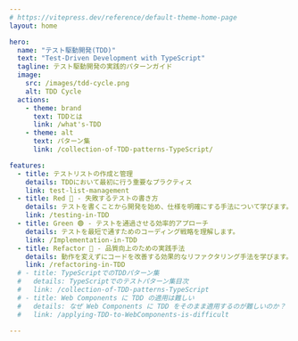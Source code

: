 ```yaml
---
# https://vitepress.dev/reference/default-theme-home-page
layout: home

hero:
  name: "テスト駆動開発(TDD)"
  text: "Test-Driven Development with TypeScript"
  tagline: テスト駆動開発の実践的パターンガイド
  image:
    src: /images/tdd-cycle.png
    alt: TDD Cycle
  actions:
    - theme: brand
      text: TDDとは
      link: /what's-TDD
    - theme: alt
      text: パターン集
      link: /collection-of-TDD-patterns-TypeScript/

features:
  - title: テストリストの作成と管理
    details: TDDにおいて最初に行う重要なプラクティス
    link: test-list-management
  - title: Red 🔴 - 失敗するテストの書き方
    details: テストを書くことから開発を始め、仕様を明確にする手法について学びます。
    link: /testing-in-TDD
  - title: Green 🟢 - テストを通過させる効率的アプローチ
    details: テストを最短で通すためのコーディング戦略を理解します。
    link: /Implementation-in-TDD
  - title: Refactor 🔵 - 品質向上のための実践手法
    details: 動作を変えずにコードを改善する効果的なリファクタリング手法を学びます。
    link: /refactoring-in-TDD
  # - title: TypeScriptでのTDDパターン集
  #   details: TypeScriptでのテストパターン集目次
  #   link: /collection-of-TDD-patterns-TypeScript
  # - title: Web Components に TDD の適用は難しい
  #   details: なぜ Web Components に TDD をそのまま適用するのが難しいのか？
  #   link: /applying-TDD-to-WebComponents-is-difficult

---
```

